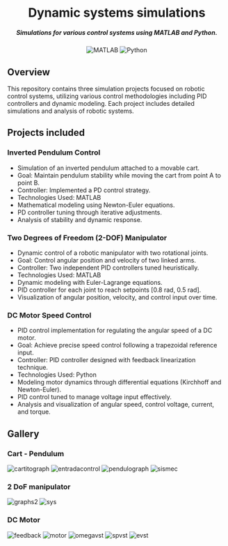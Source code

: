 <div align="center">

# Dynamic systems simulations

##### Simulations for various control systems using MATLAB and Python.


![MATLAB](https://img.shields.io/badge/MATLAB-red?style=for-the-badge&logo=mathworks)
![Python](https://img.shields.io/badge/python-3670A0?style=for-the-badge&logo=python&logoColor=ffdd54)

</div>

## Overview
This repository contains three simulation projects focused on robotic control systems, utilizing various control methodologies including PID controllers and dynamic modeling. Each project includes detailed simulations and analysis of robotic systems.

## Projects included

### Inverted Pendulum Control

- Simulation of an inverted pendulum attached to a movable cart.
- Goal: Maintain pendulum stability while moving the cart from point A to point B.
- Controller: Implemented a PD control strategy.
- Technologies Used: MATLAB
- Mathematical modeling using Newton-Euler equations.
- PD controller tuning through iterative adjustments.
- Analysis of stability and dynamic response.

### Two Degrees of Freedom (2-DOF) Manipulator

- Dynamic control of a robotic manipulator with two rotational joints.
- Goal: Control angular position and velocity of two linked arms.
- Controller: Two independent PID controllers tuned heuristically.
- Technologies Used: MATLAB
- Dynamic modeling with Euler-Lagrange equations.
- PID controller for each joint to reach setpoints [0.8 rad, 0.5 rad].
- Visualization of angular position, velocity, and control input over time.

### DC Motor Speed Control

- PID control implementation for regulating the angular speed of a DC motor.
- Goal: Achieve precise speed control following a trapezoidal reference input.
- Controller: PID controller designed with feedback linearization technique.
- Technologies Used: Python
- Modeling motor dynamics through differential equations (Kirchhoff and Newton-Euler).
- PID control tuned to manage voltage input effectively.
- Analysis and visualization of angular speed, control voltage, current, and torque.



## Gallery

### Cart - Pendulum

![cartitograph](PendulumCart/carritograph.jpg)
![entradacontrol](PendulumCart/entradacontrol.jpg)
![pendulograph](PendulumCart/pendulograph.jpg)
![sismec](PendulumCart/sismec.png)

### 2 DoF manipulator

![graphs2](2DOFRobot/graphs2.jpg)
![sys](2DOFRobot/sys.png)


### DC Motor
![feedback](DCMotorFeedback/feedback_block.png)
![motor](DCMotorFeedback/motor.png)
![omegavst](DCMotorFeedback/omegavst.png)
![spvst](DCMotorFeedback/spvstiempo.png)
![evst](DCMotorFeedback/evst.png)